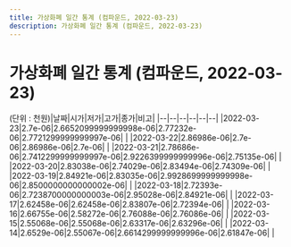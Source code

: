```yaml
---
title: 가상화폐 일간 통계 (컴파운드, 2022-03-23)
description: 가상화폐 일간 통계 (컴파운드, 2022-03-23)
---
```


가상화폐 일간 통계 (컴파운드, 2022-03-23)
===

(단위 : 천원)|날짜|시가|저가|고가|종가|비고|
|--|--|--|--|--|--|
|2022-03-23|2.7e-06|2.6652099999999998e-06|2.77232e-06|2.7721299999999997e-06|    |
|2022-03-22|2.86986e-06|2.7e-06|2.86986e-06|2.7e-06|    |
|2022-03-21|2.78686e-06|2.7412299999999997e-06|2.9226399999999996e-06|2.75135e-06|    |
|2022-03-20|2.83038e-06|2.74029e-06|2.83494e-06|2.74309e-06|    |
|2022-03-19|2.84921e-06|2.83035e-06|2.9928699999999998e-06|2.8500000000000002e-06|    |
|2022-03-18|2.72393e-06|2.7238700000000003e-06|2.95028e-06|2.84921e-06|    |
|2022-03-17|2.62458e-06|2.62458e-06|2.83807e-06|2.72394e-06|    |
|2022-03-16|2.66755e-06|2.58272e-06|2.76088e-06|2.76086e-06|    |
|2022-03-15|2.55068e-06|2.55068e-06|2.63317e-06|2.63296e-06|    |
|2022-03-14|2.6529e-06|2.55067e-06|2.6614299999999996e-06|2.61847e-06|    |
